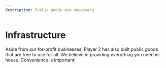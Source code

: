 ```yaml
---
description: Public goods are necessary.
---
```


# Infrastructure

Aside from our for-profit businesses, Player 2 has also built public goods that are free to use for all. We believe in providing everything you need in-house. Convenience is important!
